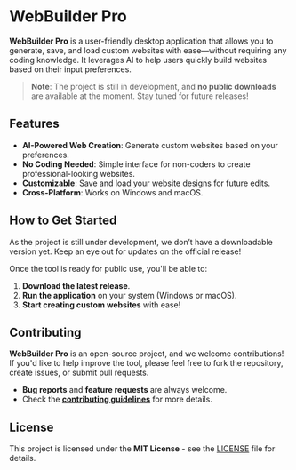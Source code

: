 # WebBuilder Pro

**WebBuilder Pro** is a user-friendly desktop application that allows you to generate, save, and load custom websites with ease—without requiring any coding knowledge. It leverages AI to help users quickly build websites based on their input preferences.

> **Note**: The project is still in development, and **no public downloads** are available at the moment. Stay tuned for future releases!

## Features
- **AI-Powered Web Creation**: Generate custom websites based on your preferences.
- **No Coding Needed**: Simple interface for non-coders to create professional-looking websites.
- **Customizable**: Save and load your website designs for future edits.
- **Cross-Platform**: Works on Windows and macOS.

## How to Get Started

As the project is still under development, we don’t have a downloadable version yet. Keep an eye out for updates on the official release!

Once the tool is ready for public use, you'll be able to:

1. **Download the latest release**.
2. **Run the application** on your system (Windows or macOS).
3. **Start creating custom websites** with ease!

## Contributing

**WebBuilder Pro** is an open-source project, and we welcome contributions! If you'd like to help improve the tool, please feel free to fork the repository, create issues, or submit pull requests.

- **Bug reports** and **feature requests** are always welcome.
- Check the **[contributing guidelines](#)** for more details.

## License

This project is licensed under the **MIT License** - see the [LICENSE](#) file for details.
